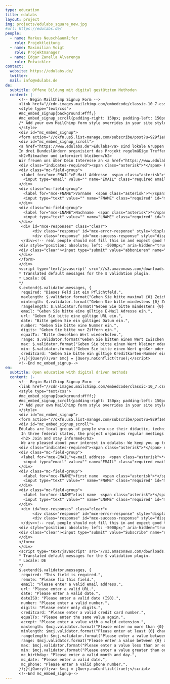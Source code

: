 ```yaml
---
type: education
title: edulabs
layout: project
img: projects/edulabs_square_new.jpg
#url: https://edulabs.de/
people:
  - name: Markus Neusch&auml;fer
    role: Projektleitung
  - name: Maximilian Voigt
    role: Projektmanager
  - name: Edgar Zanella Alvarenga
    role: Entwickler
contact:
  website: https://edulabs.de/
  twitter:
  mail: info@edulabs.de
de:
  subtitle: Offene Bildung mit digital gestützten Methoden
  content: |-
      <!-- Begin MailChimp Signup Form -->
      <link href="//cdn-images.mailchimp.com/embedcode/classic-10_7.css" rel="stylesheet" type="text/css">
      <style type="text/css">
      #mc_embed_signup{background:#fff;}
      #mc_embed_signup_scroll{padding-right: 150px; padding-left: 150px; text-align: justify;}
      /* Add your own MailChimp form style overrides in your site stylesheet or in this style block. We recommend moving this block and the preceding CSS link to the HEAD of your HTML file. */
      </style>
      <div id="mc_embed_signup">
      <form action="//okfn.us5.list-manage.com/subscribe/post?u=929f1e07936386d34833e20d1&amp;id=9ceae2ed43" method="post" id="mc-embedded-subscribe-form" name="mc-embedded-subscribe-form" class="validate" target="_blank" novalidate>
      <div id="mc_embed_signup_scroll">
      <a href="https://www.edulabs.de">Edulabs</a> sind lokale Gruppen aus Menschen, die ihre didaktischen, technischen und gestalterischen Fähigkeiten einsetzen, um zusammen nachnutzbare Bildungsmaterialien zu entwickeln. Ein Schwerpunkt liegt dabei auf dem neuen und nachhaltigen Einsatz digital gestützer Methoden.<br><br>
      In drei Bundesländern organisiert das Projekt regelmäßige Treffen von interdisziplinären Teams, in denen innovative Unterrichtsreihen und Methoden entwickelt werden. Die Lab-Projekte werden didaktisch und technisch begleitet, sowie bei der Vernetzung mit Bildungsträgern unterstützt.
      <h2>Mitmachen und informiert bleiben</h2>
      Wir freuen uns über Dein Interesse an <a href="https://www.edulabs.de">edulabs</a> : Über unseren Newsletter informieren wir regelmäßig über aktuelle Entwicklungen und Lab-Events. Hier erfährst Du auch von unseren Planungstreffen, an denen Du aktiv teilnehmen und das Projekt mitgestalten kannst.
      <div class="indicates-required"><span class="asterisk">*</span> Pflichtfelder</div>
      <div class="mc-field-group">
       <label for="mce-EMAIL">E-Mail Addresse  <span class="asterisk">*</span></label>
        <input type="email" value="" name="EMAIL" class="required email" id="mce-EMAIL">
      </div>
      <div class="mc-field-group">
        <label for="mce-FNAME">Vorname  <span class="asterisk">*</span></label>
        <input type="text" value="" name="FNAME" class="required" id="mce-FNAME">
      </div>
      <div class="mc-field-group">
        <label for="mce-LNAME">Nachname  <span class="asterisk">*</span></label>
        <input type="text" value="" name="LNAME" class="required" id="mce-LNAME">
      </div>
       <div id="mce-responses" class="clear">
            <div class="response" id="mce-error-response" style="display:none"></div>
            <div class="response" id="mce-success-response" style="display:none"></div>
       </div><!-- real people should not fill this in and expect good things - do not remove this or risk form bot signups-->
      <div style="position: absolute; left: -5000px;" aria-hidden="true"><input type="text" name="b_929f1e07936386d34833e20d1_9ceae2ed43" tabindex="-1" value=""></div>
      <div class="clear"><input type="submit" value="abbonieren" name="subscribe" id="mc-embedded-subscribe" class="button"></div>
      </div>
      </form>
      </div>
      <script type='text/javascript' src='//s3.amazonaws.com/downloads.mailchimp.com/js/mc-validate.js'></script><script type='text/javascript'>(function($) {window.fnames = new Array(); window.ftypes = new Array();fnames[0]='EMAIL';ftypes[0]='email';fnames[1]='FNAME';ftypes[1]='text';fnames[2]='LNAME';ftypes[2]='text'; /*
      * Translated default messages for the $ validation plugin.
      * Locale: DE
      */
      $.extend($.validator.messages, {
       required: "Dieses Feld ist ein Pflichtfeld.",
       maxlength: $.validator.format("Geben Sie bitte maximal {0} Zeichen ein."),
       minlength: $.validator.format("Geben Sie bitte mindestens {0} Zeichen ein."),
       rangelength: $.validator.format("Geben Sie bitte mindestens {0} und maximal {1} Zeichen ein."),
       email: "Geben Sie bitte eine gültige E-Mail Adresse ein.",
       url: "Geben Sie bitte eine gültige URL ein.",
       date: "Bitte geben Sie ein gültiges Datum ein.",
       number: "Geben Sie bitte eine Nummer ein.",
       digits: "Geben Sie bitte nur Ziffern ein.",
       equalTo: "Bitte denselben Wert wiederholen.",
       range: $.validator.format("Geben Sie bitten einen Wert zwischen {0} und {1}."),
       max: $.validator.format("Geben Sie bitte einen Wert kleiner oder gleich {0} ein."),
       min: $.validator.format("Geben Sie bitte einen Wert größer oder gleich {0} ein."),
       creditcard: "Geben Sie bitte ein gültige Kreditkarten-Nummer ein."
      });}(jQuery));var $mcj = jQuery.noConflict(true);</script>
      <!--End mc_embed_signup-->
en:
  subtitle: Open education with digital driven methods
  content: |-
      <!-- Begin MailChimp Signup Form -->
      <link href="//cdn-images.mailchimp.com/embedcode/classic-10_7.css" rel="stylesheet" type="text/css">
      <style type="text/css">
      #mc_embed_signup{background:#fff;}
      #mc_embed_signup_scroll{padding-right: 150px; padding-left: 150px; text-align: justify;}
      /* Add your own MailChimp form style overrides in your site stylesheet or in this style block. We recommend moving this block and the preceding CSS link to the HEAD of your HTML file. */
      </style>
      <div id="mc_embed_signup">
      <form action="//okfn.us5.list-manage.com/subscribe/post?u=929f1e07936386d34833e20d1&amp;id=9ceae2ed43" method="post" id="mc-embedded-subscribe-form" name="mc-embedded-subscribe-form" class="validate" target="_blank" novalidate>
      <div id="mc_embed_signup_scroll">
      Edulabs are local groups of people who use their didactic, technical and creative skills to develop jointly useable educational materials. One focus is on the new and sustainable use of digital-based methods. <br> <br>
       In three federal states, the project organizes regular meetings of interdisciplinary teams, in which innovative series of teaching and methods are developed. The Lab projects are accompanied by didactical and technical support, as well as networking with educational institutions.
       <h2> Join and stay informed</h2>
       We are pleased about your interest in edulabs: We keep you up to date on our latest developments and lab events. You will also find out information about our planning meetings, where you can participate actively and help shape the project.
      <div class="indicates-required"><span class="asterisk">*</span> needed</div>
      <div class="mc-field-group">
       <label for="mce-EMAIL">e-mail address  <span class="asterisk">*</span></label>
        <input type="email" value="" name="EMAIL" class="required email" id="mce-EMAIL">
      </div>
      <div class="mc-field-group">
        <label for="mce-FNAME">first name  <span class="asterisk">*</span></label>
        <input type="text" value="" name="FNAME" class="required" id="mce-FNAME">
      </div>
      <div class="mc-field-group">
        <label for="mce-LNAME">last name  <span class="asterisk">*</span></label>
        <input type="text" value="" name="LNAME" class="required" id="mce-LNAME">
      </div>
       <div id="mce-responses" class="clear">
            <div class="response" id="mce-error-response" style="display:none"></div>
            <div class="response" id="mce-success-response" style="display:none"></div>
       </div><!-- real people should not fill this in and expect good things - do not remove this or risk form bot signups-->
      <div style="position: absolute; left: -5000px;" aria-hidden="true"><input type="text" name="b_929f1e07936386d34833e20d1_9ceae2ed43" tabindex="-1" value=""></div>
      <div class="clear"><input type="submit" value="Subscribe" name="subscribe" id="mc-embedded-subscribe" class="button"></div>
      </div>
      </form>
      </div>
      <script type='text/javascript' src='//s3.amazonaws.com/downloads.mailchimp.com/js/mc-validate.js'></script><script type='text/javascript'>(function($) {window.fnames = new Array(); window.ftypes = new Array();fnames[0]='EMAIL';ftypes[0]='email';fnames[1]='FNAME';ftypes[1]='text';fnames[2]='LNAME';ftypes[2]='text'; /*
      * Translated default messages for the $ validation plugin.
      * Locale: DE
      */
      $.extend($.validator.messages, {
       required: "This field is required.",
       remote: "Please fix this field.",
       email: "Please enter a valid email address.",
       url: "Please enter a valid URL.",
       date: "Please enter a valid date.",
       dateISO: "Please enter a valid date (ISO).",
       number: "Please enter a valid number.",
       digits: "Please enter only digits.",
       creditcard: "Please enter a valid credit card number.",
       equalTo: "Please enter the same value again.",
       accept: "Please enter a value with a valid extension.",
       maxlength: $mcj.validator.format("Please enter no more than {0} characters."),
       minlength: $mcj.validator.format("Please enter at least {0} characters."),
       rangelength: $mcj.validator.format("Please enter a value between {0} and {1} characters long."),
       range: $mcj.validator.format("Please enter a value between {0} and {1}."),
       max: $mcj.validator.format("Please enter a value less than or equal to {0}."),
       min: $mcj.validator.format("Please enter a value greater than or equal to {0}."),
       mc_birthday: "Please enter a valid month and day.",
       mc_date: "Please enter a valid date.",
       mc_phone: "Please enter a valid phone number.",
      });}(jQuery));var $mcj = jQuery.noConflict(true);</script>
      <!--End mc_embed_signup-->
---
```

